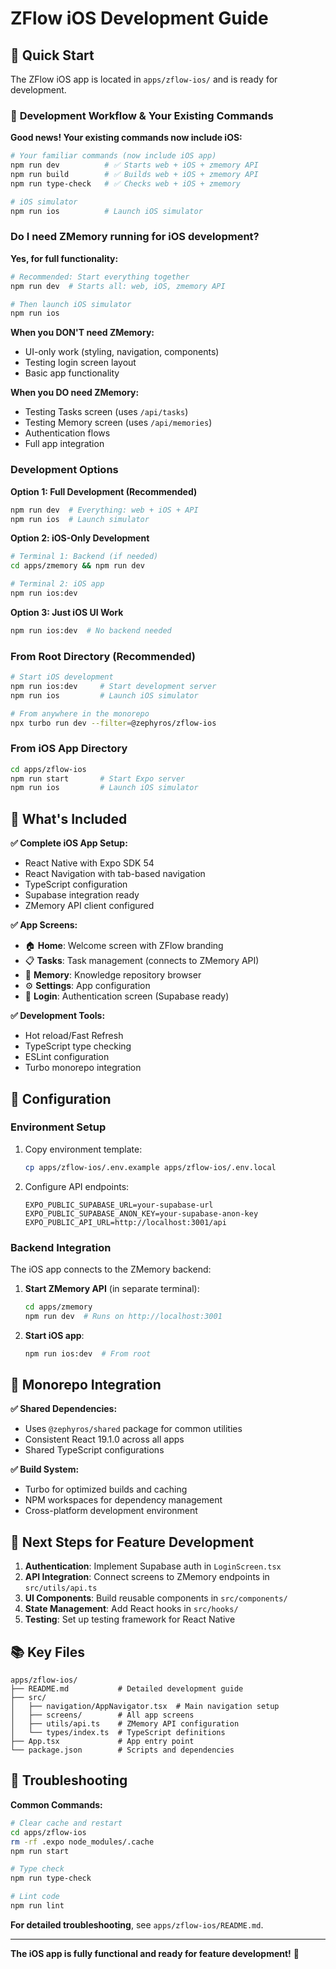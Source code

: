 # ZFlow iOS Development Guide

## 🎯 Quick Start

The ZFlow iOS app is located in `apps/zflow-ios/` and is ready for development.

### 🔄 **Development Workflow & Your Existing Commands**

**Good news! Your existing commands now include iOS:**

```bash
# Your familiar commands (now include iOS app)
npm run dev          # ✅ Starts web + iOS + zmemory API
npm run build        # ✅ Builds web + iOS + zmemory API
npm run type-check   # ✅ Checks web + iOS + zmemory

# iOS simulator
npm run ios          # Launch iOS simulator
```

### **Do I need ZMemory running for iOS development?**

**Yes, for full functionality:**
```bash
# Recommended: Start everything together
npm run dev  # Starts all: web, iOS, zmemory API

# Then launch iOS simulator
npm run ios
```

**When you DON'T need ZMemory:**
- UI-only work (styling, navigation, components)
- Testing login screen layout
- Basic app functionality

**When you DO need ZMemory:**
- Testing Tasks screen (uses `/api/tasks`)
- Testing Memory screen (uses `/api/memories`)
- Authentication flows
- Full app integration

### **Development Options**

**Option 1: Full Development (Recommended)**
```bash
npm run dev  # Everything: web + iOS + API
npm run ios  # Launch simulator
```

**Option 2: iOS-Only Development**
```bash
# Terminal 1: Backend (if needed)
cd apps/zmemory && npm run dev

# Terminal 2: iOS app
npm run ios:dev
```

**Option 3: Just iOS UI Work**
```bash
npm run ios:dev  # No backend needed
```

### From Root Directory (Recommended)
```bash
# Start iOS development
npm run ios:dev     # Start development server
npm run ios         # Launch iOS simulator

# From anywhere in the monorepo
npx turbo run dev --filter=@zephyros/zflow-ios
```

### From iOS App Directory
```bash
cd apps/zflow-ios
npm run start       # Start Expo server
npm run ios         # Launch iOS simulator
```

## 📱 What's Included

**✅ Complete iOS App Setup:**
- React Native with Expo SDK 54
- React Navigation with tab-based navigation
- TypeScript configuration
- Supabase integration ready
- ZMemory API client configured

**✅ App Screens:**
- 🏠 **Home**: Welcome screen with ZFlow branding
- 📋 **Tasks**: Task management (connects to ZMemory API)
- 🧠 **Memory**: Knowledge repository browser
- ⚙️ **Settings**: App configuration
- 🔐 **Login**: Authentication screen (Supabase ready)

**✅ Development Tools:**
- Hot reload/Fast Refresh
- TypeScript type checking
- ESLint configuration
- Turbo monorepo integration

## 🔧 Configuration

### Environment Setup
1. Copy environment template:
   ```bash
   cp apps/zflow-ios/.env.example apps/zflow-ios/.env.local
   ```

2. Configure API endpoints:
   ```env
   EXPO_PUBLIC_SUPABASE_URL=your-supabase-url
   EXPO_PUBLIC_SUPABASE_ANON_KEY=your-supabase-anon-key
   EXPO_PUBLIC_API_URL=http://localhost:3001/api
   ```

### Backend Integration
The iOS app connects to the ZMemory backend:

1. **Start ZMemory API** (in separate terminal):
   ```bash
   cd apps/zmemory
   npm run dev  # Runs on http://localhost:3001
   ```

2. **Start iOS app**:
   ```bash
   npm run ios:dev  # From root
   ```

## 🧩 Monorepo Integration

**✅ Shared Dependencies:**
- Uses `@zephyros/shared` package for common utilities
- Consistent React 19.1.0 across all apps
- Shared TypeScript configurations

**✅ Build System:**
- Turbo for optimized builds and caching
- NPM workspaces for dependency management
- Cross-platform development environment

## 🚀 Next Steps for Feature Development

1. **Authentication**: Implement Supabase auth in `LoginScreen.tsx`
2. **API Integration**: Connect screens to ZMemory endpoints in `src/utils/api.ts`
3. **UI Components**: Build reusable components in `src/components/`
4. **State Management**: Add React hooks in `src/hooks/`
5. **Testing**: Set up testing framework for React Native

## 📚 Key Files

```
apps/zflow-ios/
├── README.md           # Detailed development guide
├── src/
│   ├── navigation/AppNavigator.tsx  # Main navigation setup
│   ├── screens/        # All app screens
│   ├── utils/api.ts    # ZMemory API configuration
│   └── types/index.ts  # TypeScript definitions
├── App.tsx             # App entry point
└── package.json        # Scripts and dependencies
```

## 🐛 Troubleshooting

**Common Commands:**
```bash
# Clear cache and restart
cd apps/zflow-ios
rm -rf .expo node_modules/.cache
npm run start

# Type check
npm run type-check

# Lint code
npm run lint
```

**For detailed troubleshooting**, see `apps/zflow-ios/README.md`.

---

**The iOS app is fully functional and ready for feature development!** 🎉
